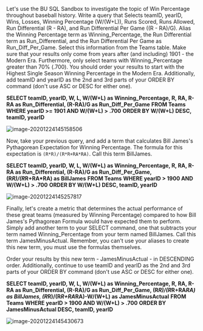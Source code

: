 Let's use the BU SQL Sandbox to investigate the topic of Win Percentage throughout baseball history. Write a query that Selects teamID, yearID, Wins, Losses, Winning Percentage (W/(W+L)), Runs Scored, Runs Allowed, Run Differential (R - RA), and Run Differential Per Game ((R - RA)/G). Alias the Winning Percentage term as Winning_Percentage, the Run Differential term as Run_Differential, and the Run Differential Per Game as Run_Diff_Per_Game. Select this information from the Teams table. Make sure that your results only come from years after (and including) 1901 - the Modern Era. Furthermore, only select teams with Winning_Percentage greater than 70% (.700). You should order your results to start with the Highest Single Season Winning Percentage in the Modern Era. Additionally, add teamID and yearID as the 2nd and 3rd parts of your ORDER BY command (don't use ASC or DESC for either one).



**SELECT teamID, yearID, W, L, W/(W+L) as Winning_Percentage, R, RA, R-RA as Run_Differential, (R-RA)/G as Run_Diff_Per_Game**
	**FROM Teams**
	**WHERE yearID >= 1901 AND W/(W+L) > .700**
	**ORDER BY W/(W+L) DESC, teamID, yearID**

![image-20201224145158506](C:\Users\cboat\AppData\Roaming\Typora\typora-user-images\image-20201224145158506.png)

Now, take your previous query, and add a term that calculates Bill James's Pythagorean Expectation for Winning Percentage. The formula for this expectation is `(R*R)/(R*R+RA*RA)`. Call this term BillJames.

**SELECT teamID, yearID, W, L, W/(W+L) as Winning_Percentage, R, RA, R-RA as Run_Differential, (R-RA)/G as Run_Diff_Per_Game, (R*R)/(R*R+RA*RA) as BillJames**
	**FROM Teams**
	**WHERE yearID > 1900 AND W/(W+L) > .700**
	**ORDER BY W/(W+L) DESC, teamID, yearID**



![image-20201224145257817](C:\Users\cboat\AppData\Roaming\Typora\typora-user-images\image-20201224145257817.png)



Finally, let's create a metric that determines the actual performance of these great teams (measured by Winning Percentage) compared to how Bill James's Pythagorean Formula would have expected them to perform. Simply add another term to your SELECT command, one that subtracts your term named Winning_Percentage from your term named BillJames. Call this term JamesMinusActual. Remember, you can't use your aliases to create this new term, you must use the formulas themselves.

Order your results by this new term - JamesMinusActual - in DESCENDING order. Additionally, continue to use teamID and yearID as the 2nd and 3rd parts of your ORDER BY command (don't use ASC or DESC for either one).

**SELECT teamID, yearID, W, L, W/(W+L) as Winning_Percentage, R, RA, R-RA as Run_Differential, (R-RA)/G as Run_Diff_Per_Game, (R*R)/(R*R+RA*RA) as BillJames, (R*R)/(R*R+RA*RA)-W/(W+L) as JamesMinusActual** 
	**FROM Teams**
	**WHERE yearID > 1900 AND W/(W+L) > .700**
	**ORDER BY JamesMinusActual DESC, teamID, yearID**

![image-20201224145430673](C:\Users\cboat\AppData\Roaming\Typora\typora-user-images\image-20201224145430673.png)



